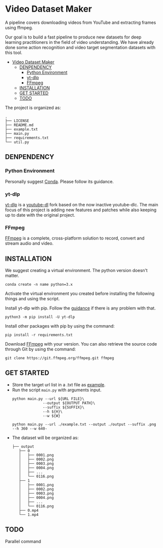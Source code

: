 # Video Dataset Maker
A pipeline covers downloading videos from YouTube and extracting frames using ffmpeg.

Our goal is to build a fast pipeline to produce new datasets for deep learning practitioners in the field of video understanding. We have already done some action recognition and video target segmentation datasets with this tool.

- [Video Dataset Maker](#video-dataset-maker)
  - [DENPENDENCY](#denpendency)
    - [Python Environment](#python-environment)
    - [yt-dlp](#yt-dlp)
    - [FFmpeg](#ffmpeg)
  - [INSTALLATION](#installation)
  - [GET STARTED](#get-started)
  - [TODO](#todo)

The project is organized as:
```
.
├── LICENSE
├── README.md
├── example.txt
├── main.py
├── requirements.txt
└── util.py
```

## DENPENDENCY

### Python Environment
Personally suggest [Conda](https://www.anaconda.com/). Please follow its guidance.

### yt-dlp
[yt-dlp](https://github.com/yt-dlp/yt-dlp#installation) is a [youtube-dl](https://github.com/ytdl-org/youtube-dl) fork based on the now inactive youtube-dlc. The main focus of this project is adding new features and patches while also keeping up to date with the original project.

### FFmpeg
[FFmpeg](https://www.ffmpeg.org/) is a complete, cross-platform solution to record, convert and stream audio and video.

## INSTALLATION

We suggest creating a virtual environment. The python version doesn't matter.
```
conda create -n name python=3.x
```

Activate the virtual environment you created before installing the following things and using the script.

Install yt-dlp with pip. Follow the [guidance](https://github.com/yt-dlp/yt-dlp#installation) if there is any problem with that.
```
python3 -m pip install -U yt-dlp
```

Install other packages with pip by using the command:
```
pip install -r requirements.txt
```

Download [FFmpeg]((https://www.ffmpeg.org/)) with your version. You can also retrieve the source code through Git by using the command:
```
git clone https://git.ffmpeg.org/ffmpeg.git ffmpeg
```

## GET STARTED

- Store the target url list in a .txt file as [example](example.txt).
- Run the script `main.py` with arguments input.
  ```
  python main.py --url ${URL FILE}\
                --output ${OUTPUT PATH}\
                --suffix ${SUFFIX}\
                --h ${H}\
                --w ${W}
  ```
  ```
  python main.py --url ./example.txt --output ./output --suffix .png --h 360 --w 640-
  ```
- The dataset will be organized as:
  ```
  ├── output
     ├── 0
     │   ├── 0001.png
     │   ├── 0002.png
     │   ├── 0003.png
     │   ├── 0004.png
     │   ├── ...
     │   └── 0116.png
     ├── 1
     │   ├── 0001.png
     │   ├── 0002.png
     │   ├── 0003.png
     │   ├── 0004.png
     │   ├── ...
     │   └── 0116.png
     ├── 0.mp4
     └── 1.mp4
  ```

## TODO

Parallel command